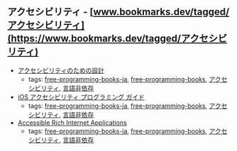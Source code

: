 アクセシビリティ - [www.bookmarks.dev/tagged/アクセシビリティ](https://www.bookmarks.dev/tagged/アクセシビリティ) 
---
* [アクセシビリティのための設計](https://msdn.microsoft.com/ja-jp/library/windows/apps/hh700407.aspx)
    * tags: [free-programming-books-ja](../tags/free-programming-books-ja.md), [free-programming-books](../tags/free-programming-books.md), [アクセシビリティ](../tags/アクセシビリティ.md), [言語非依存](../tags/言語非依存.md)
* [iOS アクセシビリティ プログラミング ガイド](https://developer.apple.com/jp/devcenter/ios/library/documentation/iPhoneAccessibility.pdf)
    * tags: [free-programming-books-ja](../tags/free-programming-books-ja.md), [free-programming-books](../tags/free-programming-books.md), [アクセシビリティ](../tags/アクセシビリティ.md), [言語非依存](../tags/言語非依存.md)
* [Accessible Rich Internet Applications](https://developer.mozilla.org/ja/docs/ARIA/Accessible_Rich_Internet_Applications)
    * tags: [free-programming-books-ja](../tags/free-programming-books-ja.md), [free-programming-books](../tags/free-programming-books.md), [アクセシビリティ](../tags/アクセシビリティ.md), [言語非依存](../tags/言語非依存.md)
